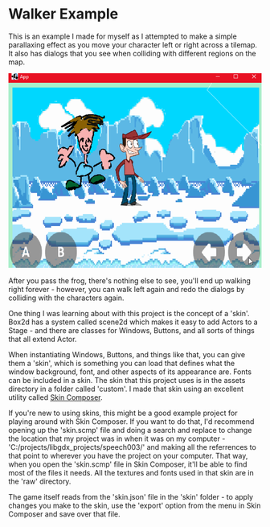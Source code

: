 # Walker Example

This is an example I made for myself as I attempted to make a simple parallaxing effect as you move your character left or 
right across a tilemap. It also has dialogs that you see when colliding with different regions on the map.

![walker.gif](.github/walker.gif?raw=true)

After you pass the frog, there's nothing else to see, you'll end up walking right forever - however, you can walk left again 
and redo the dialogs by colliding with the characters again.

One thing I was learning about with this project is the concept of a 'skin'. Box2d has a system called scene2d which makes it easy to add Actors to a Stage - and there are classes for Windows, Buttons, and all sorts of things that all extend Actor.

When instantiating Windows, Buttons, and things like that, you can give them a 'skin', which is something you can load that defines what the window background, font, and other aspects of its appearance are. Fonts can be included in a skin. The skin that this project uses is in the assets directory in a folder called 'custom'. I made that skin using an excellent utility called [Skin Composer](https://github.com/raeleus/skin-composer).

If you're new to using skins, this might be a good example project for playing around with Skin Composer. If you want to do that, I'd recommend opening up the 'skin.scmp' file and doing a search and replace to change the location that my project was in when it was on my computer - 'C:/projects/libgdx_projects/speech003/' and making all the referrences to that point to wherever you have the project on your computer. That way, when you open the 'skin.scmp' file in Skin Composer, it'll be able to find most of the files it needs. All the textures and fonts used in that skin are in the 'raw' directory.

The game itself reads from the 'skin.json' file in the 'skin' folder - to apply changes you make to the skin, use the 'export' option from the menu in Skin Composer and save over that file.

